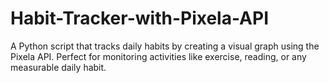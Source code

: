 # Habit-Tracker-with-Pixela-API
A Python script that tracks daily habits by creating a visual graph using the Pixela API. Perfect for monitoring activities like exercise, reading, or any measurable daily habit.
